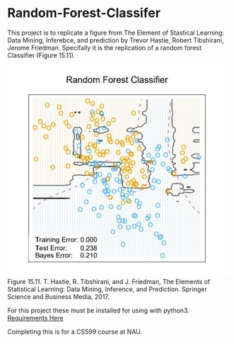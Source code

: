 # Random-Forest-Classifer
 This project is to replicate a figure from The Element of Stastical Learning: Data Mining, Inferebce, and prediction by Trevor Hastie, Robert Tibshirani, Jerome Friedman. Specifally it is the replication of a random forest Classifier (Figure 15.11).

![Test Image 6](https://github.com/hannahcmeurer/Random-Forest-Classifer/blob/master/Figures/Hastie%20Figure.JPG)
Figure 15.11. T. Hastie, R. Tibshirani, and J. Friedman, The Elements of Statistical Learning: Data Mining, Inference, and Prediction. Springer Science and Business Media, 2017.

For this project these must be installed for using with python3. 
[Requirements Here](https://github.com/hannahcmeurer/Random-Forest-Classifer/blob/master/Requirements.txt)


 Completing this is for a CS599 course at NAU. 
 
